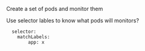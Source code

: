 Create a set of pods and monitor them

Use selector lables to know what pods will monitors?

      selector:
        matchLabels:
            app: x